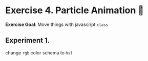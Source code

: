 # Exercise 4. Particle Animation :pencil:

**Exercise Goal**: Move things with javascript `class` 

## Experiment 1. 
change `rgb` color schema to `hsl`
